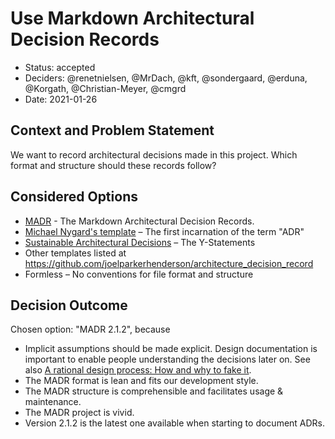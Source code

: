 # Use Markdown Architectural Decision Records

* Status: accepted
* Deciders: @renetnielsen, @MrDach, @kft, @sondergaard, @erduna, @Korgath, @Christian-Meyer, @cmgrd
* Date: 2021-01-26

## Context and Problem Statement

We want to record architectural decisions made in this project.
Which format and structure should these records follow?

## Considered Options

* [MADR](https://github.com/adr/madr) - The Markdown Architectural Decision Records.
* [Michael Nygard's template](http://thinkrelevance.com/blog/2011/11/15/documenting-architecture-decisions) – The first incarnation of the term "ADR"
* [Sustainable Architectural Decisions](https://www.infoq.com/articles/sustainable-architectural-design-decisions) – The Y-Statements
* Other templates listed at <https://github.com/joelparkerhenderson/architecture_decision_record>
* Formless – No conventions for file format and structure

## Decision Outcome

Chosen option: "MADR 2.1.2", because

* Implicit assumptions should be made explicit.
  Design documentation is important to enable people understanding the decisions later on.
  See also [A rational design process: How and why to fake it](https://doi.org/10.1109/TSE.1986.6312940).
* The MADR format is lean and fits our development style.
* The MADR structure is comprehensible and facilitates usage & maintenance.
* The MADR project is vivid.
* Version 2.1.2 is the latest one available when starting to document ADRs.
